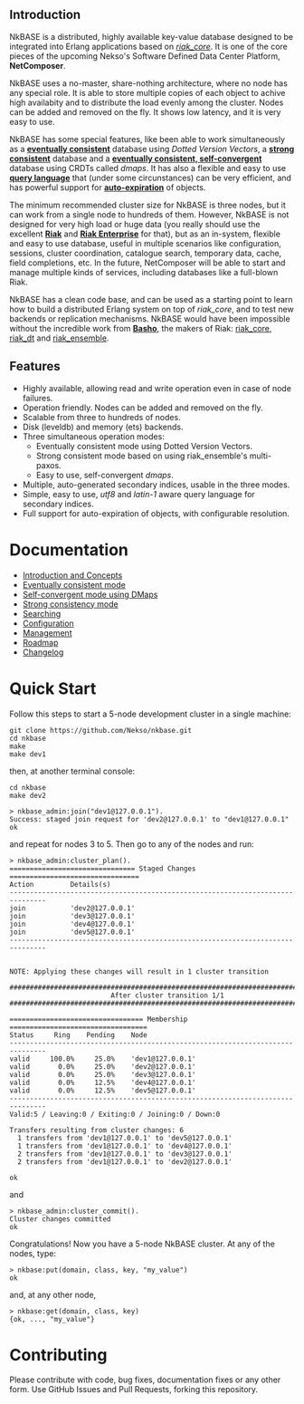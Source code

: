 ## Introduction

NkBASE is a distributed, highly available key-value database designed to be integrated into Erlang applications based on [_riak_core_](https://github.com/basho/riak_core). It is one of the core pieces of the upcoming Nekso's Software Defined Data Center Platform, **NetComposer**.

NkBASE uses a no-master, share-nothing architecture, where no node has any special role. It is able to store multiple copies of each object to achive high availabity and to distribute the load evenly among the cluster. Nodes can be added and removed on the fly. It shows low latency, and it is very easy to use. 

NkBASE has some special features, like been able to work simultaneously as a [**eventually consistent**](http://www.allthingsdistributed.com/2008/12/eventually_consistent.html) database using _Dotted Version Vectors_, a [**strong consistent**](http://docs.basho.com/riak/latest/theory/concepts/strong-consistency/) database and a [**eventually consistent, self-convergent**](http://research.microsoft.com/apps/video/default.aspx?id=153540&r=1) database using CRDTs called _dmaps_. It has also a flexible and easy to use [**query language**](doc/search.md) that (under some circunstances) can be very efficient, and has powerful support for [**auto-expiration**](doc/concepts.md#automatic-expiration) of objects.

The minimum recommended cluster size for NkBASE is three nodes, but it can work from a single node to hundreds of them. However, NkBASE is not designed for very high load or huge data (you really should use the excellent [**Riak**](http://basho.com/riak/) and [**Riak Enterprise**](http://basho.com/riak-enterprise/) for that), but as an in-system, flexible and easy to use database, useful in multiple scenarios like configuration, sessions, cluster coordination, catalogue search, temporary data, cache, field completions, etc. In the future, NetComposer will be able to start and manage multiple kinds of services, including databases like a full-blown Riak.

NkBASE has a clean code base, and can be used as a starting point to learn how to build a distributed Erlang system on top of _riak_core_, and to test new backends or replication mechanisms. NkBASE would have been impossible without the incredible work from [**Basho**](http://basho.com), the makers of Riak: [riak_core](https://github.com/basho/riak_core), [riak_dt](https://github.com/basho/riak_dt) and [riak_ensemble](https://github.com/basho/riak_ensemble).  


## Features
* Highly available, allowing read and write operation even in case of node failures.
* Operation friendly. Nodes can be added and removed on the fly.
* Scalable from three to hundreds of nodes.
* Disk (leveldb) and memory (ets) backends.
* Three simultaneous operation modes:
	* Eventually consistent mode using Dotted Version Vectors.
	* Strong consistent mode based on using riak_ensemble's multi-paxos.
	* Easy to use, self-convergent _dmaps_.
* Multiple, auto-generated secondary indices, usable in the three modes.
* Simple, easy to use, _utf8_ and _latin-1_ aware query language for secondary indices.
* Full support for auto-expiration of objects, with configurable resolution.



# Documentation

* [Introduction and Concepts](doc/concepts.md)<br/>
* [Eventually consistent mode](doc/eventually_consistent.md)<br/>
* [Self-convergent mode using DMaps](doc/self_convergent.md)<br/>
* [Strong consistency mode](doc/strong_consistency.md)<br/>
* [Searching](doc/search.md)<br/>
* [Configuration](doc/configuration.md)<br/>
* [Management](doc/management.md)<br/>
* [Roadmap](doc/roadmap.md)<br/>
* [Changelog](doc/changelog.md)<br/>


# Quick Start

Follow this steps to start a 5-node development cluster in a single machine:

```
git clone https://github.com/Nekso/nkbase.git
cd nkbase
make
make dev1
```

then, at another terminal console:
```
cd nkbase
make dev2

> nkbase_admin:join("dev1@127.0.0.1").
Success: staged join request for 'dev2@127.0.0.1' to "dev1@127.0.0.1"
ok
```

and repeat for nodes 3 to 5.
Then go to any of the nodes and run:

```
> nkbase_admin:cluster_plan().
=============================== Staged Changes ================================
Action         Details(s)
-------------------------------------------------------------------------------
join           'dev2@127.0.0.1'
join           'dev3@127.0.0.1'
join           'dev4@127.0.0.1'
join           'dev5@127.0.0.1'
-------------------------------------------------------------------------------


NOTE: Applying these changes will result in 1 cluster transition

###############################################################################
                         After cluster transition 1/1
###############################################################################

================================= Membership ==================================
Status     Ring    Pending    Node
-------------------------------------------------------------------------------
valid     100.0%     25.0%    'dev1@127.0.0.1'
valid       0.0%     25.0%    'dev2@127.0.0.1'
valid       0.0%     25.0%    'dev3@127.0.0.1'
valid       0.0%     12.5%    'dev4@127.0.0.1'
valid       0.0%     12.5%    'dev5@127.0.0.1'
-------------------------------------------------------------------------------
Valid:5 / Leaving:0 / Exiting:0 / Joining:0 / Down:0

Transfers resulting from cluster changes: 6
  1 transfers from 'dev1@127.0.0.1' to 'dev5@127.0.0.1'
  1 transfers from 'dev1@127.0.0.1' to 'dev4@127.0.0.1'
  2 transfers from 'dev1@127.0.0.1' to 'dev3@127.0.0.1'
  2 transfers from 'dev1@127.0.0.1' to 'dev2@127.0.0.1'

ok
```
and

```
> nkbase_admin:cluster_commit().
Cluster changes committed
ok
```

Congratulations! Now you have a 5-node NkBASE cluster. At any of the nodes, type:

```
> nkbase:put(domain, class, key, "my_value")
ok
```

and, at any other node,
```
> nkbase:get(domain, class, key)
{ok, ..., "my_value"}
```

# Contributing

Please contribute with code, bug fixes, documentation fixes or any other form. Use 
GitHub Issues and Pull Requests, forking this repository.


